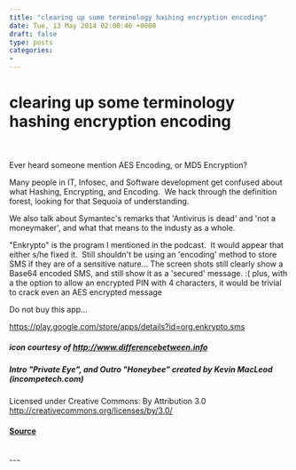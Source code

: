 ```yaml
---
title: "clearing up some terminology hashing encryption encoding"
date: Tue, 13 May 2014 02:00:46 +0000
draft: false
type: posts
categories: 
- 
---
```

# clearing up some terminology hashing encryption encoding

<br/>

<br/>
Ever heard someone mention AES Encoding, or MD5 Encryption?

Many people in IT, Infosec, and Software development get confused about what Hashing, Encrypting, and Encoding.  We hack through the definition forest, looking for that Sequoia of understanding.

We also talk about Symantec's remarks that 'Antivirus is dead' and 'not a moneymaker', and what that means to the industy as a whole.

"Enkrypto" is the program I mentioned in the podcast.  It would appear that either s/he fixed it.  Still shouldn't be using an 'encoding' method to store SMS if they are of a sensitive nature... The screen shots still clearly show a Base64 encoded SMS, and still show it as a 'secured' message. :( plus, with a the option to allow an encrypted PIN with 4 characters, it would be trivial to crack even an AES encrypted message

Do not buy this app...

https://play.google.com/store/apps/details?id=org.enkrypto.sms

##### icon courtesy of http://www.differencebetween.info

##### Intro "Private Eye", and Outro "Honeybee" created by Kevin MacLeod (incompetech.com)   
Licensed under Creative Commons: By Attribution 3.0  
http://creativecommons.org/licenses/by/3.0/

#### [Source](http://brakeingsecurity.com/clearing-up-some-terminology-hashing-encryption-encoding)

<br/>
---
